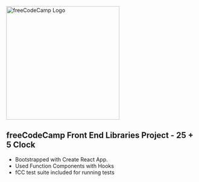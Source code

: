 <div style="margin: 0;"><img width="300" src="https://softwareengineeringdaily.com/wp-content/uploads/2019/12/freecodecamp-vector-logo.png" alt="freeCodeCamp Logo" /></div>

## freeCodeCamp Front End Libraries Project - 25 + 5 Clock

- Bootstrapped with Create React App. 
- Used Function Components with Hooks
- fCC test suite included for running tests